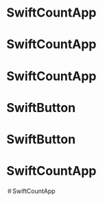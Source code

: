 # SwiftCountApp
# SwiftCountApp
# SwiftCountApp
# SwiftButton
# SwiftButton
# SwiftCountApp
＃SwiftCountApp
